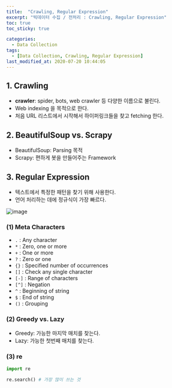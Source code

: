 ```yaml
---
title:  "Crawling, Regular Expression"
excerpt: "빅데이터 수집 / 전처리 : Crawling, Regular Expression"
toc: true
toc_sticky: true

categories:
  - Data Collection
tags:
  - [Data Collection, Crawling, Regular Expression]
last_modified_at: 2020-07-20 10:44:05
---
```



## 1. Crawling
- **crawler**: spider, bots, web crawler 등 다양한 이름으로 불린다.
- Web indexing 을 목적으로 한다.
- 처음 URL 리스트에서 시작해서 하이퍼링크들을 찾고 fetching 한다. 

## 2. BeautifulSoup vs. Scrapy
- BeautifulSoup: Parsing 목적
- Scrapy: 편하게 봇을 만들어주는 Framework

## 3. Regular Expression
- 텍스트에서 특정한 패턴을 찾기 위해 사용한다.
- 언어 처리하는 데에 정규식이 가장 빠르다.
  
![image](https://user-images.githubusercontent.com/58713684/87899874-93609000-ca8d-11ea-92db-b76e96d82775.png)

  
### (1) Meta Characters
- `.` : Any character
- `*` : Zero, one or more
- `+` : One or more
- `?` : Zero or one
- `{}` : Specified number of occurrences
- `[]` : Check any single character
- `[-]` : Range of characters
- `[^]` : Negation
- `^` : Beginning of string
- `$` : End of string
- `()` : Grouping

### (2) Greedy vs. Lazy
- Greedy: 가능한 마지막 매치를 찾는다.
- Lazy: 가능한 첫번째 매치를 찾는다.

### (3) re
```py
import re

re.search() # 가장 많이 쓰는 것
```


